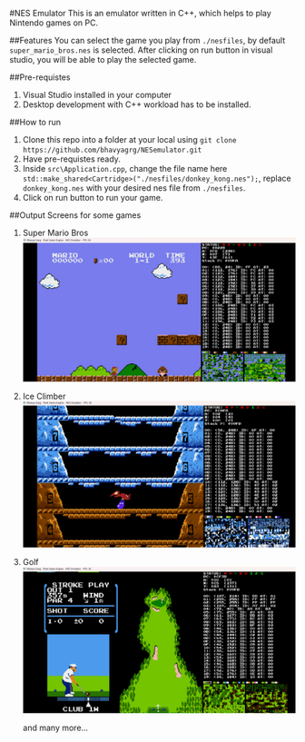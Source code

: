 #NES Emulator
This is an emulator written in C++, which helps to play Nintendo games on PC.

##Features
You can select the game you play from ```./nesfiles```, by default ```super_mario_bros.nes``` is selected.
After clicking on run button in visual studio, you will be able to play the selected game.

##Pre-requistes
1. Visual Studio installed in your computer
2. Desktop development with C++ workload has to be installed.

##How to run
1. Clone this repo into a folder at your local using ```git clone https://github.com/bhavyagrg/NESemulator.git```
2. Have pre-requistes ready.
3. Inside ```src\Application.cpp```, change the file name here ```std::make_shared<Cartridge>("./nesfiles/donkey_kong.nes");```, replace ```donkey_kong.nes``` with your desired nes file from ```./nesfiles```.
4. Click on run button to run your game.

##Output Screens for some games
1. Super Mario Bros
   ![Alt Text](assets/super_mario.png)

2. Ice Climber
   ![Alt Text](assets/ice_climber.png)
   
4. Golf
   ![Alt Text](assets/golf.png)

   and many more...
 
